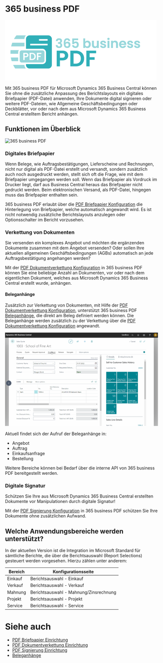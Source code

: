 # 365 business PDF

![365 business PDF](/assets/images/365-business-pdf/logo.png)  

Mit 365 business PDF für Microsoft Dynamics 365 Business Central können Sie ohne die zusätzliche Anpassung des Berichtslayouts ein digitales Briefpapier (PDF-Datei) anwenden, Ihre Dokumente digital signieren oder weitere PDF-Dateien, wie Allgemeine Geschäftsbedingungen oder Deckblätter, vor oder nach dem aus Microsoft Dynamics 365 Business Central erstelltem Bericht anhängen.

## Funktionen im Überblick

![365 business PDF](/assets/images/365-business-pdf/365businesspdf.gif)

### Digitales Briefpapier

Wenn Belege, wie Auftragsbestätigungen, Lieferscheine und Rechnungen, nicht nur digital als PDF-Datei erstellt und versandt, sondern zusätzlich auch noch ausgedruckt werden, stellt sich oft die Frage, wie mit dem Briefpapier umgegangen werden soll. Wenn das Briefpapier als Vordruck im Drucker liegt, darf aus Business Central heraus das Briefpapier nicht gedruckt werden. Beim elektronischen Versand, als PDF-Datei, hingegen muss das Briefpapier enthalten sein.

365 business PDF erlaubt über die [PDF Briefpapier Konfiguration](stationery.md) die Hinterlegung von Briefpapier, welche automatisch angewandt wird. Es ist nicht notwendig zusätzliche Berichtslayouts anzulegen oder Optionsschalter im Bericht vorzusehen.

### Verkettung von Dokumenten

Sie versenden ein komplexes Angebot und möchten die ergänzenden Dokumente zusammen mit dem Angebot versenden? Oder sollen Ihre aktuellen allgemeinen Geschäftsbedingungen (AGBs) automatisch an jede Auftragsbestätigung angehangen werden? 

Mit der [PDF Dokumentverkettung Konfiguration](concatenate.md) in 365 business PDF können Sie eine beliebige Anzahl an Dokumenten, vor oder nach dem eigentlichen Dokument, welches aus Microsoft Dynamics 365 Business Central erstellt wurde, anhängen.

#### Beleganhänge

Zusätzlich zur Verkettung von Dokumenten, mit Hilfe der [PDF Dokumentverkettung Konfiguration](concatenate.md), unterstützt 365 business PDF [Beleganhänge](document-attachments.md), die direkt am Beleg definiert werden können. Die Beleganhänge werden zusätzlich zu der Verkettung über die [PDF Dokumentverkettung Konfiguration](concatenate.md) angewandt.

![365 business PDF - Beleganhänge](/assets/images/365-business-pdf/365businesspdf-doc-attachments.gif)

Aktuell findet sich der Aufruf der Beleganhänge in:

 - Angebot
 - Auftrag
 - Einkaufsanfrage
 - Bestellung

Weitere Bereiche können bei Bedarf über die interne API von 365 business PDF bereitgestellt werden.

### Digitale Signatur

Schützen Sie Ihre aus Microsoft Dynamics 365 Business Central erstellten Dokumente vor Manipulationen durch digitale Signatur!

Mit der [PDF Signierung Konfiguration](signing.md) in 365 business PDF schützen Sie Ihre Dokumente ohne zusätzlichen Aufwand.

## Welche Anwendungsbereiche werden unterstützt?

In der aktuellen Version ist die Integration im Microsoft Standard für sämtliche Berichte, die über die Berichtsauswahl (Report Selections) gesteuert werden vorgesehen. Hierzu zählen unter anderem:

| Bereich | Konfigurationsseite |
| --- | --- |
| Einkauf | Berichtsauswahl - Einkauf |
| Verkauf | Berichtsauswahl - Verkauf |
| Mahnung | Berichtsauswahl - Mahnung/Zinsrechnung |
| Projekt | Berichtsauswahl - Projekt |
| Service | Berichtsauswahl - Service |

# Siehe auch
 - [PDF Briefpapier Einrichtung](stationery.md)
 - [PDF Dokumentverkettung Einrichtung](concatenate.md)
 - [PDF Signierung Einrichtung](signing.md)
 - [Beleganhänge](document-attachments.md)